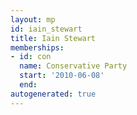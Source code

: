 ```yaml
---
layout: mp
id: iain_stewart
title: Iain Stewart
memberships:
- id: con
  name: Conservative Party
  start: '2010-06-08'
  end: 
autogenerated: true
---
```

